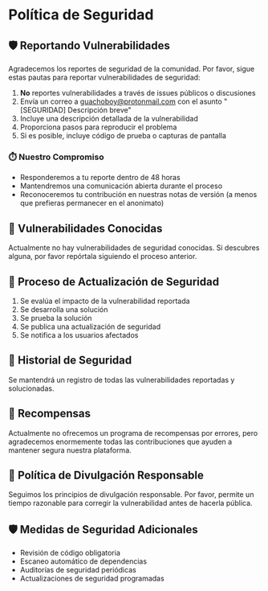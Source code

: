 # Política de Seguridad

## 🛡️ Reportando Vulnerabilidades

Agradecemos los reportes de seguridad de la comunidad. Por favor, sigue estas pautas para reportar vulnerabilidades de seguridad:

1. **No** reportes vulnerabilidades a través de issues públicos o discusiones
2. Envía un correo a [guachoboy@protonmail.com](mailto:guachoboy@protonmail.com) con el asunto "[SEGURIDAD] Descripción breve"
3. Incluye una descripción detallada de la vulnerabilidad
4. Proporciona pasos para reproducir el problema
5. Si es posible, incluye código de prueba o capturas de pantalla

### ⏱️ Nuestro Compromiso

- Responderemos a tu reporte dentro de 48 horas
- Mantendremos una comunicación abierta durante el proceso
- Reconoceremos tu contribución en nuestras notas de versión (a menos que prefieras permanecer en el anonimato)

## 🚨 Vulnerabilidades Conocidas

Actualmente no hay vulnerabilidades de seguridad conocidas. Si descubres alguna, por favor repórtala siguiendo el proceso anterior.

## 🔄 Proceso de Actualización de Seguridad

1. Se evalúa el impacto de la vulnerabilidad reportada
2. Se desarrolla una solución
3. Se prueba la solución
4. Se publica una actualización de seguridad
5. Se notifica a los usuarios afectados

## 📅 Historial de Seguridad

Se mantendrá un registro de todas las vulnerabilidades reportadas y solucionadas.

## 🌟 Recompensas

Actualmente no ofrecemos un programa de recompensas por errores, pero agradecemos enormemente todas las contribuciones que ayuden a mantener segura nuestra plataforma.

## 📜 Política de Divulgación Responsable

Seguimos los principios de divulgación responsable. Por favor, permite un tiempo razonable para corregir la vulnerabilidad antes de hacerla pública.

## 🛡️ Medidas de Seguridad Adicionales

- Revisión de código obligatoria
- Escaneo automático de dependencias
- Auditorías de seguridad periódicas
- Actualizaciones de seguridad programadas
